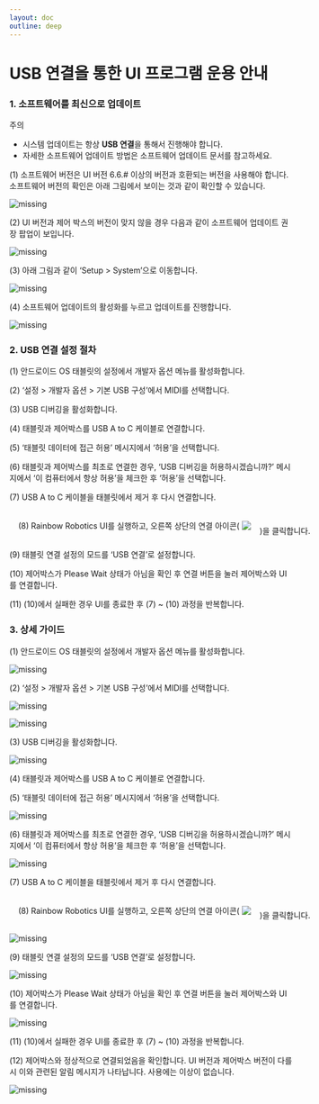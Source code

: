 ```yaml
---
layout: doc
outline: deep
---
```


# USB 연결을 통한 UI 프로그램 운용 안내

### 1. 소프트웨어를 최신으로 업데이트

<div class="warning custom-block">
    <p class="custom-block-title">주의</p>
    <ul>
        <li>
            시스템 업데이트는 항상 <b>USB 연결</b>을 통해서 진행해야 합니다.
        </li>
        <li>
            자세한 소프트웨어 업데이트 방법은 소프트웨어 업데이트 문서를 참고하세요.
        </li>
    </ul>
</div>

(1) 소프트웨어 버전은 UI 버전 6.6.# 이상의 버전과 호환되는 버전을 사용해야 합니다. 소프트웨어 버전의 확인은 아래 그림에서 보이는 것과 같이 확인할 수 있습니다.

![missing](/technical_docs/common/ui_connection_usb/ui1.png)

(2) UI 버전과 제어 박스의 버전이 맞지 않을 경우 다음과 같이 소프트웨어 업데이트 권장 팝업이 보입니다.

![missing](/technical_docs/common/ui_connection_usb/ui2.png)

(3) 아래 그림과 같이 ‘Setup > System’으로 이동합니다.

![missing](/technical_docs/common/ui_connection_usb/ui3.png)

(4) 소프트웨어 업데이트의 활성화를 누르고 업데이트를 진행합니다.

![missing](/technical_docs/common/ui_connection_usb/ui4.png)


### 2. USB 연결 설정 절차

(1) 안드로이드 OS 태블릿의 설정에서 개발자 옵션 메뉴를 활성화합니다. <br>

(2) ‘설정 > 개발자 옵션 > 기본 USB 구성’에서 MIDI를 선택합니다.

(3) USB 디버깅을 활성화합니다.

(4) 태블릿과 제어박스를 USB A to C 케이블로 연결합니다.

(5) ‘태블릿 데이터에 접근 허용’ 메시지에서 ‘허용’을 선택합니다.

(6) 태블릿과 제어박스를 최초로 연결한 경우, ‘USB 디버깅을 허용하시겠습니까?’ 메시지에서 ‘이 컴퓨터에서 항상 허용’을 체크한 후 ‘허용’을 선택합니다.

(7) USB A to C 케이블을 태블릿에서 제거 후 다시 연결합니다.

<p style="display:flex; align-items:center; white-space:pre">
    (8) Rainbow Robotics UI를 실행하고, 오른쪽 상단의 연결 아이콘( 
    <img src="/technical_docs/common/tcp_wireless/4-1.png" />
    )을 클릭합니다.</p>

(9) 태블릿 연결 설정의 모드를 ‘USB 연결’로 설정합니다.

(10) 제어박스가 Please Wait 상태가 아님을 확인 후 연결 버튼을 눌러 제어박스와 UI를 연결합니다.

(11) (10)에서 실패한 경우 UI를 종료한 후 (7) ~ (10) 과정을 반복합니다.


### 3. 상세 가이드
(1) 안드로이드 OS 태블릿의 설정에서 개발자 옵션 메뉴를 활성화합니다.

![missing](/technical_docs/common/ui_connection_usb/ui5.png)

(2) ‘설정 > 개발자 옵션 > 기본 USB 구성’에서 MIDI를 선택합니다.

![missing](/technical_docs/common/ui_connection_usb/ui6.png)

![missing](/technical_docs/common/ui_connection_usb/ui7.png)


(3) USB 디버깅을 활성화합니다.

![missing](/technical_docs/common/ui_connection_usb/ui8.png)

(4) 태블릿과 제어박스를 USB A to C 케이블로 연결합니다.

(5) ‘태블릿 데이터에 접근 허용’ 메시지에서 ‘허용’을 선택합니다.

![missing](/technical_docs/common/ui_connection_usb/ui9.png)

(6) 태블릿과 제어박스를 최초로 연결한 경우, ‘USB 디버깅을 허용하시겠습니까?’ 메시지에서 ‘이 컴퓨터에서 항상 허용’을 체크한 후 ‘허용’을 선택합니다.

![missing](/technical_docs/common/ui_connection_usb/ui10.png)

(7) USB A to C 케이블을 태블릿에서 제거 후 다시 연결합니다.

<p style="display:flex; align-items:center; white-space:pre">
    (8) Rainbow Robotics UI를 실행하고, 오른쪽 상단의 연결 아이콘( 
    <img src="/technical_docs/common/tcp_wireless/4-1.png" />
    )을 클릭합니다.</p>

![missing](/technical_docs/common/ui_connection_usb/ui11.png)

(9) 태블릿 연결 설정의 모드를 ‘USB 연결’로 설정합니다.

![missing](/technical_docs/common/ui_connection_usb/ui12.png)

(10) 제어박스가 Please Wait 상태가 아님을 확인 후 연결 버튼을 눌러 제어박스와 UI를 연결합니다.

![missing](/technical_docs/common/ui_connection_usb/ui13.png)

(11) (10)에서 실패한 경우 UI를 종료한 후 (7) ~ (10) 과정을 반복합니다.

(12) 제어박스와 정상적으로 연결되었음을 확인합니다. UI 버전과 제어박스 버전이 다를 시 이와 관련된 알림 메시지가 나타납니다. 사용에는 이상이 없습니다.

![missing](/technical_docs/common/ui_connection_usb/ui14.png)